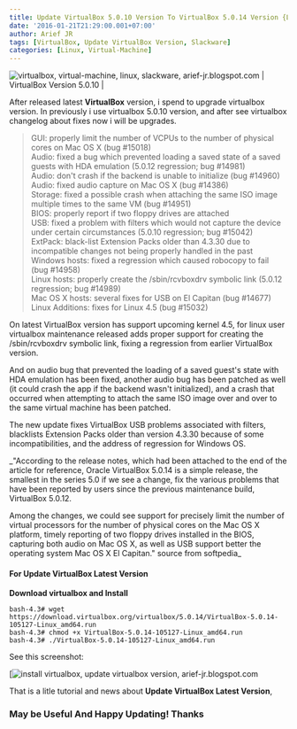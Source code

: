 ```yaml
---
title: Update VirtualBox 5.0.10 Version To VirtualBox 5.0.14 Version {Latest Version}
date: '2016-01-21T21:29:00.001+07:00'
author: Arief JR
tags: [VirtualBox, Update VirtualBox Version, Slackware]
categories: [Linux, Virtual-Machine]
---
```


![virtualbox, virtual-machine, linux, slackware, arief-jr.blogspot.com](https://1.bp.blogspot.com/-4dS_jSGzKQs/VqDwug5NBNI/AAAAAAAAC1w/a-yLM3wRqWA/s1600/Screenshot_20160121_214735.png)
| VirtualBox Version 5.0.10 |


After released latest **VirtualBox** version, i spend to upgrade virtualbox version. In previously i use virtualbox 5.0.10 version, and after see virtualbox changelog about fixes now i will be upgrades.  


> GUI: properly limit the number of VCPUs to the number of physical cores on Mac OS X (bug #15018)  
> Audio: fixed a bug which prevented loading a saved state of a saved guests with HDA emulation (5.0.12 regression; bug #14981)  
> Audio: don't crash if the backend is unable to initialize (bug #14960)  
> Audio: fixed audio capture on Mac OS X (bug #14386)  
> Storage: fixed a possible crash when attaching the same ISO image multiple times to the same VM (bug #14951)  
> BIOS: properly report if two floppy drives are attached  
> USB: fixed a problem with filters which would not capture the device under certain circumstances (5.0.10 regression; bug #15042)  
> ExtPack: black-list Extension Packs older than 4.3.30 due to incompatible changes not being properly handled in the past  
> Windows hosts: fixed a regression which caused robocopy to fail (bug #14958)  
> Linux hosts: properly create the /sbin/rcvboxdrv symbolic link (5.0.12 regression; bug #14989)  
> Mac OS X hosts: several fixes for USB on El Capitan (bug #14677)  
> Linux Additions: fixes for Linux 4.5 (bug #15032)

On latest VirtualBox version has support upcoming kernel 4.5, for linux user virtualbox maintenance released adds proper support for creating the /sbin/rcvboxdrv symbolic link, fixing a regression from earlier VirtualBox version.  

And on audio bug that prevented the loading of a saved guest's state with HDA emulation has been fixed, another audio bug has been patched as well (it could crash the app if the backend wasn't initialized), and a crash that occurred when attempting to attach the same ISO image over and over to the same virtual machine has been patched.  

The new update fixes VirtualBox USB problems associated with filters, blacklists Extension Packs older than version 4.3.30 because of some incompatibilities, and the address of regression for Windows OS.  

_"According to the release notes, which had been attached to the end of the article for reference, Oracle VirtualBox 5.0.14 is a simple release, the smallest in the series 5.0 if we see a change, fix the various problems that have been reported by users since the previous maintenance build, VirtualBox 5.0.12.  

Among the changes, we could see support for precisely limit the number of virtual processors for the number of physical cores on the Mac OS X platform, timely reporting of two floppy drives installed in the BIOS, capturing both audio on Mac OS X, as well as USB support better the operating system Mac OS X El Capitan." source from softpedia_

#### For Update VirtualBox Latest Version

**Download virtualbox and Install**  

```
bash-4.3# wget https://download.virtualbox.org/virtualbox/5.0.14/VirtualBox-5.0.14-105127-Linux_amd64.run  
bash-4.3# chmod +x VirtualBox-5.0.14-105127-Linux_amd64.run  
bash-4.3# ./VirtualBox-5.0.14-105127-Linux_amd64.run
```

See this screenshot:  

[![install virtualbox, update virtualbox version, arief-jr.blogspot.com](https://3.bp.blogspot.com/-kIlgerzwfiI/VqD8NfnRlwI/AAAAAAAAC2A/x6GOyPHsVSo/s1600/Screenshot_20160121_223442.png)

That is a litle tutorial and news about **Update VirtualBox Latest Version**[](https://tuxnoob.com/tags/virtualbox),  

### May be Useful And Happy Updating! Thanks